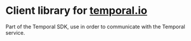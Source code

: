 # Client library for [temporal.io](http://temporal.io)

Part of the Temporal SDK, use in order to communicate with the Temporal service.
